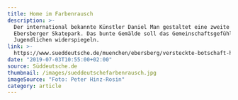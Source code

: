 ```yaml
---
title: Home im Farbenrausch
description: >-
  Der international bekannte Künstler Daniel Man gestaltet eine zweite Wand im
  Ebersberger Skatepark. Das bunte Gemälde soll das Gemeinschaftsgefühl der
  Jugendlichen widerspiegeln.
link: >-
  https://www.sueddeutsche.de/muenchen/ebersberg/versteckte-botschaft-home-im-farbenrausch-1.4510514
date: "2019-07-03T10:55:00+02:00"
source: Süddeutsche.de
thumbnail: /images/sueddeutschefarbenrausch.jpg
imageSource: "Foto: Peter Hinz-Rosin"
category: article
---
```

